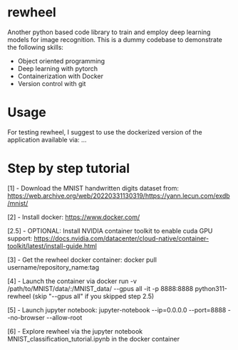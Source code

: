 # rewheel
Another python based code library to train and employ deep learning models for image recognition.
This is a dummy codebase to demonstrate the following skills:
  - Object oriented programming
  - Deep learning with pytorch
  - Containerization with Docker
  - Version control with git

# Usage
For testing rewheel, I suggest to use the dockerized version of the application available via: ...

# Step by step tutorial

[1] - Download the MNIST handwritten digits dataset from: https://web.archive.org/web/20220331130319/https://yann.lecun.com/exdb/mnist/

[2] - Install docker: https://www.docker.com/

[2.5] - OPTIONAL: Install NVIDIA container toolkit to enable cuda GPU support: https://docs.nvidia.com/datacenter/cloud-native/container-toolkit/latest/install-guide.html

[3] - Get the rewheel docker container: docker pull username/repository_name:tag

[4] - Launch the container via docker run -v /path/to/MNIST/data/:/MNIST_data/ --gpus all -it -p 8888:8888 python311-rewheel (skip "--gpus all" if you skipped step 2.5)

[5] - Launch jupyter notebook: jupyter-notebook --ip=0.0.0.0 --port=8888 --no-browser --allow-root

[6] - Explore rewheel via the jupyter notebook MNIST_classification_tutorial.ipynb in the docker container

